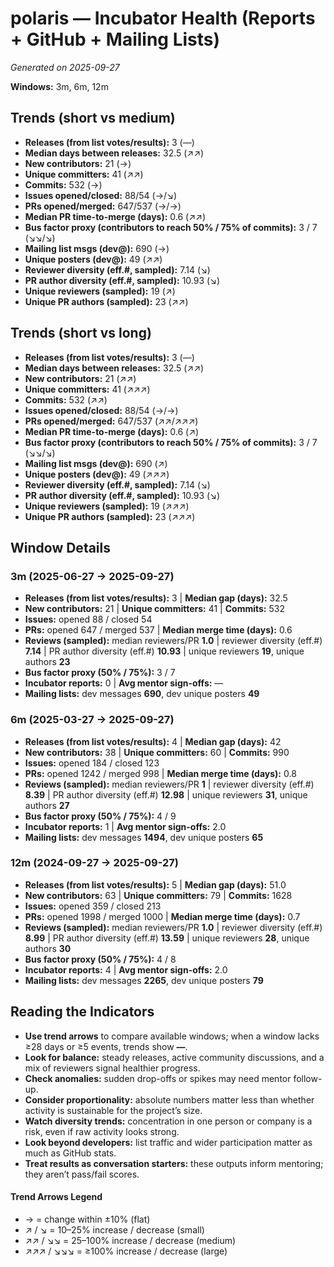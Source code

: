 # polaris — Incubator Health (Reports + GitHub + Mailing Lists)
_Generated on 2025-09-27_

**Windows:** 3m, 6m, 12m

## Trends (short vs medium)

- **Releases (from list votes/results):** 3 (—)
- **Median days between releases:** 32.5 (↗↗)
- **New contributors:** 21 (→)
- **Unique committers:** 41 (↗↗)
- **Commits:** 532 (→)
- **Issues opened/closed:** 88/54 (→/↘)
- **PRs opened/merged:** 647/537 (→/→)
- **Median PR time-to-merge (days):** 0.6 (↗↗)
- **Bus factor proxy (contributors to reach 50% / 75% of commits):** 3 / 7 (↘↘/↘)
- **Mailing list msgs (dev@):** 690 (→)
- **Unique posters (dev@):** 49 (↗↗)
- **Reviewer diversity (eff.#, sampled):** 7.14 (↘)
- **PR author diversity (eff.#, sampled):** 10.93 (↘)
- **Unique reviewers (sampled):** 19 (↗)
- **Unique PR authors (sampled):** 23 (↗↗)

## Trends (short vs long)

- **Releases (from list votes/results):** 3 (—)
- **Median days between releases:** 32.5 (↗↗)
- **New contributors:** 21 (↗↗)
- **Unique committers:** 41 (↗↗↗)
- **Commits:** 532 (↗↗)
- **Issues opened/closed:** 88/54 (→/→)
- **PRs opened/merged:** 647/537 (↗↗/↗↗↗)
- **Median PR time-to-merge (days):** 0.6 (↗)
- **Bus factor proxy (contributors to reach 50% / 75% of commits):** 3 / 7 (↘↘/↘)
- **Mailing list msgs (dev@):** 690 (↗)
- **Unique posters (dev@):** 49 (↗↗↗)
- **Reviewer diversity (eff.#, sampled):** 7.14 (↘)
- **PR author diversity (eff.#, sampled):** 10.93 (↘)
- **Unique reviewers (sampled):** 19 (↗↗↗)
- **Unique PR authors (sampled):** 23 (↗↗↗)

## Window Details
### 3m  (2025-06-27 → 2025-09-27)
- **Releases (from list votes/results):** 3  |  **Median gap (days):** 32.5
- **New contributors:** 21  |  **Unique committers:** 41  |  **Commits:** 532
- **Issues:** opened 88 / closed 54
- **PRs:** opened 647 / merged 537  |  **Median merge time (days):** 0.6
- **Reviews (sampled):** median reviewers/PR **1.0**  |  reviewer diversity (eff.#) **7.14**  |  PR author diversity (eff.#) **10.93**  |  unique reviewers **19**, unique authors **23**
- **Bus factor proxy (50% / 75%):** 3 / 7
- **Incubator reports:** 0  |  **Avg mentor sign-offs:** —
- **Mailing lists:** dev messages **690**, dev unique posters **49**

### 6m  (2025-03-27 → 2025-09-27)
- **Releases (from list votes/results):** 4  |  **Median gap (days):** 42
- **New contributors:** 38  |  **Unique committers:** 60  |  **Commits:** 990
- **Issues:** opened 184 / closed 123
- **PRs:** opened 1242 / merged 998  |  **Median merge time (days):** 0.8
- **Reviews (sampled):** median reviewers/PR **1**  |  reviewer diversity (eff.#) **8.39**  |  PR author diversity (eff.#) **12.98**  |  unique reviewers **31**, unique authors **27**
- **Bus factor proxy (50% / 75%):** 4 / 9
- **Incubator reports:** 1  |  **Avg mentor sign-offs:** 2.0
- **Mailing lists:** dev messages **1494**, dev unique posters **65**

### 12m  (2024-09-27 → 2025-09-27)
- **Releases (from list votes/results):** 5  |  **Median gap (days):** 51.0
- **New contributors:** 63  |  **Unique committers:** 79  |  **Commits:** 1628
- **Issues:** opened 359 / closed 213
- **PRs:** opened 1998 / merged 1000  |  **Median merge time (days):** 0.7
- **Reviews (sampled):** median reviewers/PR **1.0**  |  reviewer diversity (eff.#) **8.99**  |  PR author diversity (eff.#) **13.59**  |  unique reviewers **28**, unique authors **30**
- **Bus factor proxy (50% / 75%):** 4 / 8
- **Incubator reports:** 4  |  **Avg mentor sign-offs:** 2.0
- **Mailing lists:** dev messages **2265**, dev unique posters **79**

## Reading the Indicators
- **Use trend arrows** to compare available windows; when a window lacks ≥28 days or ≥5 events, trends show **—**.
- **Look for balance:** steady releases, active community discussions, and a mix of reviewers signal healthier progress.
- **Check anomalies:** sudden drop-offs or spikes may need mentor follow-up.
- **Consider proportionality:** absolute numbers matter less than whether activity is sustainable for the project’s size.
- **Watch diversity trends:** concentration in one person or company is a risk, even if raw activity looks strong.
- **Look beyond developers:** list traffic and wider participation matter as much as GitHub stats.
- **Treat results as conversation starters:** these outputs inform mentoring; they aren’t pass/fail scores.

#### Trend Arrows Legend
- →  = change within ±10% (flat)
- ↗ / ↘ = 10–25% increase / decrease (small)
- ↗↗ / ↘↘ = 25–100% increase / decrease (medium)
- ↗↗↗ / ↘↘↘ = ≥100% increase / decrease (large)
